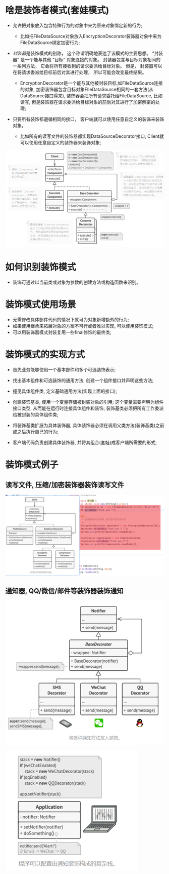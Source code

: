 # 啥是装饰者模式(套娃模式)

- 允许把对象放入包含特殊行为的对象中来为原来对象绑定新的行为;
  - 比如把FileDataSource对象放入EncryptionDecorator装饰器对象中来为FileDataSource绑定加密行为;

- *封装器*是装饰模式的别称， 这个称谓明确地表达了该模式的主要思想。  “封装器” 是一个能与其他 “目标” 对象连接的对象。 封装器包含与目标对象相同的一系列方法， 它会将所有接收到的请求委派给目标对象。 但是， 封装器可以在将请求委派给目标前后对其进行处理， 所以可能会改变最终结果。
  - EncryptionDecorator是一个能与其他被封装目标,如FileDataSource连接的对象, 加密装饰器包含目标对象FIleDataSource相同的一套方法(从DataSource接口得来), 装饰器会把所有请求委托给FileDataSource, 比如读写, 但是装饰器在请求委派给目标对象的前后对其进行了加密解密的处理;
- 只要所有装饰都遵循相同的接口， 客户端就可以使用任意自定义的装饰来装饰对象。
  - 比如所有的读写文件的装饰器都实现DataSourceDecorator接口, Client就可以使用任意自定义的装饰器来装饰对象;

![image-20220618155157564](../../.image/image-20220618155157564.png)



# 如何识别装饰模式

- 装饰可通过以当前类或对象为参数的创建方法或构造函数来识别。



# 装饰模式使用场景

- 无需修改具体部件代码的情况下就可为对象新增额外的行为;
- 如果使用继承来拓展对象的方案不可行或者难以实现, 可以使用装饰模式;
- 可以用装饰器模式封装复用一些final修饰的最终类;





# 装饰模式的实现方式

- 首先业务能够使用一个基本部件和多个可选装饰表示;
- 找出基本组件和可选装饰的通用方法, 创建一个组件接口并声明这些方法;
- 撞见具体组件类, 定义基础通用方法(实现上面的接口);
- 创建装饰基类, 使用一个变量存储被封装对象的引用; 这个变量需要声明为组件接口类型, 从而能在运行时连接具体组件和装饰; 装饰基类必须把所有工作委派给被封装的具体组件类;
- 将装饰基类扩展为具体装饰器, 具体装饰器必须在调用父类方法(装饰基类)之前或之后执行自己的行为;

- 客户端代码负责创建具体装饰器, 并将其组合(套娃)成客户端所需要的形式;





# 装饰模式例子

## 读写文件, 压缩/加密装饰器装饰读写文件

![image-20220618151923785](../../.image/image-20220618151923785.png)

## 通知器, QQ/微信/邮件等装饰器装饰通知

![image-20220618154509411](../../.image/image-20220618154509411.png)

![image-20220618154529669](../../.image/image-20220618154529669.png)